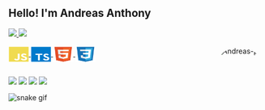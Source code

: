 ## Hello! I'm Andreas Anthony

<div>
<a href="https://github.com/Mr-Anthonys">
  <img height="180em" src="https://github-readme-stats.vercel.app/api?username=Mr-Anthonys&show_icons=true&theme=dracula"/>
  <img height="180em" src="https://github-readme-stats.vercel.app/api/top-langs/?username=Mr-Anthonys&show_icons=true&theme=dracula"/>
 </div>


<div style="display: inline_block"> <br>
  <img align="center" alt="Andreas-Js" height="30" width="40" src="https://raw.githubusercontent.com/devicons/devicon/master/icons/javascript/javascript-plain.svg">
  <img align="center" alt="Andreas-Ts" height="30" width="40" src="https://raw.githubusercontent.com/devicons/devicon/master/icons/typescript/typescript-plain.svg">
  <img align="center" alt="Andreas-HTML" height="30" width="40" src="https://raw.githubusercontent.com/devicons/devicon/master/icons/html5/html5-original.svg">
  <img align="center" alt="Andreas-CSS" height="30" width="40" src="https://raw.githubusercontent.com/devicons/devicon/master/icons/css3/css3-original.svg">
 <!-- <img align="center" alt="Andreas-Csharp" height="30" width="40" src="https://raw.githubusercontent.com/devicons/devicon/master/icons/csharp/csharp-original.svg"> -->
 <img align="right" alt="Andreas-pic" height="150" style="border-radius:50px;" src="[https://media.discordapp.net/attachments/1106294017207050282/1106312760234627183/Logo_redonda.png?width=678&height=677](https://media.discordapp.net/attachments/1288303411506184193/1288303465298268262/avatar-perfil.jpeg?ex=66f4b199&is=66f36019&hm=d471d37942b7502a2d304d50d3436873216cef9d2a8227108f4a8a10fb7bb189&=&format=webp&width=649&height=649)"> 
  
</div>
  
  ##
 
<div>  
  <!-- <a href="https://www.youtube.com/channel/UC_-uuuZbY0AAt9CViNzvc-Q" target="_blank"><img src="https://img.shields.io/badge/YouTube-FF0000?style=for-the-badge&logo=youtube&logoColor=white" target="_blank"></a> -->
  
  <a href="https://instagram.com/dreas_anthony" target="_blank"><img src="https://img.shields.io/badge/-Instagram-%23E4405F?style=for-the-badge&logo=instagram&logoColor=white" target="_blank"></a>
 	<a href="https://www.twitch.tv/DKtts" target="_blank"><img src="https://img.shields.io/badge/Twitch-9146FF?style=for-the-badge&logo=twitch&logoColor=white" target="_blank"></a>
  <a href = "mailto:andreasanthony92@gmail.com"><img src="https://img.shields.io/badge/-Gmail-%23333?style=for-the-badge&logo=gmail&logoColor=white" target="_blank"></a>
  <a href="https://www.linkedin.com/in/andreas-anthony" target="_blank"><img src="https://img.shields.io/badge/-LinkedIn-%230077B5?style=for-the-badge&logo=linkedin&logoColor=white" target="_blank"></a> 
  
</div>
  
  ![snake gif](https://github.com/Mr-Anthonys/Mr-Anthonys/blob/output/github-contribution-grid-snake.svg)
  
